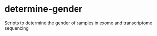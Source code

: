 # determine-gender
Scripts to determine the gender of samples in exome and transcriptome sequencing
